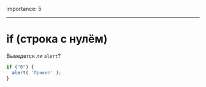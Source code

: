 importance: 5

---

# if (строка с нулём)

Выведется ли `alert`?

```js
if ("0") {
  alert( 'Привет' );
}
```
